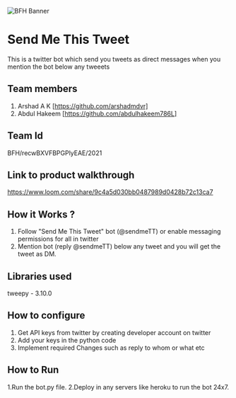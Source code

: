 ![BFH Banner](https://trello-attachments.s3.amazonaws.com/542e9c6316504d5797afbfb9/542e9c6316504d5797afbfc1/39dee8d993841943b5723510ce663233/Frame_19.png)
# Send Me This Tweet
This is a twitter bot which send you tweets as direct messages when you mention the bot below any tweeets
## Team members
1. Arshad A K [https://github.com/arshadmdvr]
2. Abdul Hakeem [https://github.com/abdulhakeem786L]
## Team Id
BFH/recwBXVFBPGPlyEAE/2021
## Link to product walkthrough
https://www.loom.com/share/9c4a5d030bb0487989d0428b72c13ca7
## How it Works ?
1. Follow "Send Me This Tweet" bot (@sendmeTT) or enable messaging permissions for all in twitter
2. Mention bot (reply @sendmeTT) below any tweet and you will get the tweet as DM.
## Libraries used
tweepy - 3.10.0
## How to configure
1. Get API keys from twitter by creating developer account on twitter
2. Add your keys in the python code
3. Implement required Changes such as reply to whom or what etc
## How to Run
1.Run the bot.py file.
2.Deploy in any servers like heroku to run the bot 24x7.
